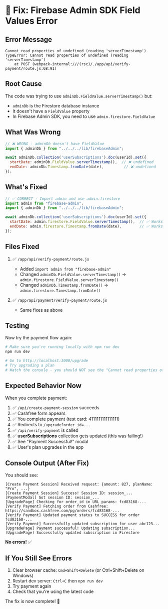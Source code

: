 # 🔧 Fix: Firebase Admin SDK Field Values Error

## Error Message
```
Cannot read properties of undefined (reading 'serverTimestamp')
TypeError: Cannot read properties of undefined (reading 'serverTimestamp')
    at POST (webpack-internal:///(rsc)/./app/api/verify-payment/route.js:68:91)
```

## Root Cause

The code was trying to use `adminDb.FieldValue.serverTimestamp()` but:
- `adminDb` is the Firestore database instance
- It doesn't have a `FieldValue` property
- In Firebase Admin SDK, you need to use `admin.firestore.FieldValue`

## What Was Wrong

```javascript
// ❌ WRONG - adminDb doesn't have FieldValue
import { adminDb } from "../../../lib/firebaseAdmin";

await adminDb.collection('userSubscriptions').doc(userId).set({
  startDate: adminDb.FieldValue.serverTimestamp(),  // ❌ undefined
  endDate: adminDb.Timestamp.fromDate(date),         // ❌ undefined
});
```

## What's Fixed

```javascript
// ✅ CORRECT - Import admin and use admin.firestore
import admin from "firebase-admin";
import { adminDb } from "../../../lib/firebaseAdmin";

await adminDb.collection('userSubscriptions').doc(userId).set({
  startDate: admin.firestore.FieldValue.serverTimestamp(),  // ✅ Works!
  endDate: admin.firestore.Timestamp.fromDate(date),        // ✅ Works!
});
```

## Files Fixed

1. ✅ `/app/api/verify-payment/route.js`
   - Added `import admin from "firebase-admin"`
   - Changed `adminDb.FieldValue.serverTimestamp()` → `admin.firestore.FieldValue.serverTimestamp()`
   - Changed `adminDb.Timestamp.fromDate()` → `admin.firestore.Timestamp.fromDate()`

2. ✅ `/app/api/payment/verify-payment/route.js`
   - Same fixes as above

## Testing

Now try the payment flow again:

```bash
# Make sure you're running locally with npm run dev
npm run dev

# Go to http://localhost:3000/upgrade
# Try upgrading a plan
# Watch the console - you should NOT see the "Cannot read properties of undefined" error anymore
```

## Expected Behavior Now

When you complete payment:

1. ✅ `/api/create-payment-session` succeeds
2. ✅ Cashfree form appears
3. ✅ You complete payment (test card: 4111111111111111)
4. ✅ Redirects to `/upgrade?order_id=...`
5. ✅ `/api/verify-payment` is called
6. ✅ **userSubscriptions** collection gets updated (this was failing!)
7. ✅ See "Payment Successful!" modal
8. ✅ User's plan upgrades in the app

## Console Output (After Fix)

You should see:
```
[Create Payment Session] Received request: {amount: 827, planName: "Pro", ...}
[Create Payment Session] Success! Session ID: session_...
[PaymentModal] Got session ID: session_...
[UpgradePage] Checking for order_id in URL params: fcd83168-...
[Verify Payment] Fetching order from Cashfree: https://sandbox.cashfree.com/pg/orders/fcd83168-...
[Verify Payment] Updated payment status to SUCCESS for order fcd83168-...
[Verify Payment] Successfully updated subscription for user abc123...
[UpgradePage] Payment successful! Updating subscription...
[UpgradePage] Successfully updated subscription in Firestore
```

**No errors!** ✅

## If You Still See Errors

1. Clear browser cache: `Cmd+Shift+Delete` (or Ctrl+Shift+Delete on Windows)
2. Restart dev server: `Ctrl+C` then `npm run dev`
3. Try payment again
4. Check that you're using the latest code

The fix is now complete! 🎉
